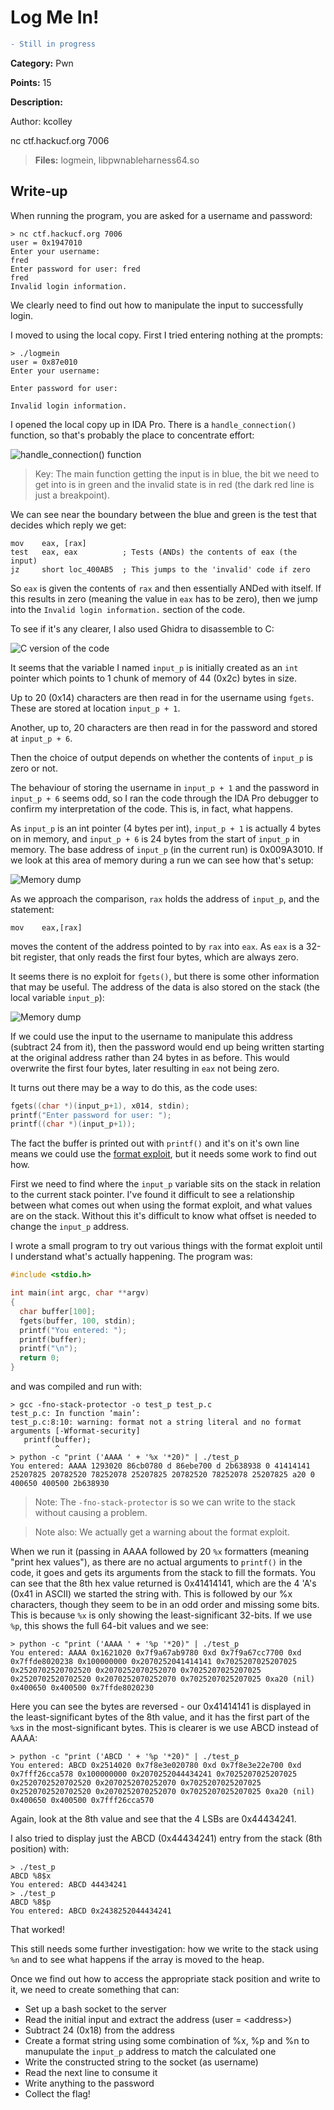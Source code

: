 # Log Me In!
```diff
- Still in progress
```

**Category:** Pwn

**Points:** 15

**Description:**

Author: kcolley

nc ctf.hackucf.org 7006

> **Files:** logmein, libpwnableharness64.so

## Write-up
When running the program, you are asked for a username and password:
```
> nc ctf.hackucf.org 7006
user = 0x1947010
Enter your username:
fred
Enter password for user: fred
fred
Invalid login information.
```

We clearly need to find out how to manipulate the input to successfully login.

I moved to using the local copy. First I tried entering nothing at the prompts:
```
> ./logmein
user = 0x87e010
Enter your username:

Enter password for user: 

Invalid login information.
```

I opened the local copy up in IDA Pro. There is a `handle_connection()` function, so that's probably the place to concentrate effort:

![handle_connection() function](handle_connection1.png)

> Key: The main function getting the input is in blue, the bit we need to get into is in green and the invalid state is in red (the dark red line is just a breakpoint).

We can see near the boundary between the blue and green is the test that decides which reply we get:
```assembly
mov    eax, [rax]
test   eax, eax          ; Tests (ANDs) the contents of eax (the input)
jz     short loc_400AB5  ; This jumps to the 'invalid' code if zero
```

So `eax` is given the contents of `rax` and then essentially ANDed with itself. If this results in zero (meaning the value in `eax` has to be zero), then we jump into the `Invalid login information.` section of the code.

To see if it's any clearer, I also used Ghidra to disassemble to C:

![C version of the code](disassemble1.png)

It seems that the variable I named `input_p` is initially created as an `int` pointer which points to 1 chunk of memory of 44 (0x2c) bytes in size.

Up to 20 (0x14) characters are then read in for the username using `fgets`. These are stored at location `input_p + 1`.

Another, up to, 20 characters are then read in for the password and stored at `input_p + 6`.

Then the choice of output depends on whether the contents of `input_p` is zero or not.

The behaviour of storing the username in `input_p + 1` and the password in `input_p + 6` seems odd, so I ran the code through the IDA Pro debugger to confirm my interpretation of the code. This is, in fact, what happens. 

As `input_p` is an int pointer (4 bytes per int), `input_p + 1` is actually 4 bytes on in memory, and `input_p + 6` is 24 bytes from the start of `input_p` in memory. The base address of `input_p` (in the current run) is 0x009A3010. If we look at this area of memory during a run we can see how that's setup:

![Memory dump](memory1.png)

As we approach the comparison, `rax` holds the address of `input_p`, and the statement:
```assembly
mov    eax,[rax]
```
moves the content of the address pointed to by `rax` into `eax`. As `eax` is a 32-bit register, that only reads the first four bytes, which are always zero.

It seems there is no exploit for `fgets()`, but there is some other information that may be useful. The address of the data is also stored on the stack (the local variable `input_p`):

![Memory dump](memory2.png)

If we could use the input to the username to manipulate this address (subtract 24 from it), then the password would end up being written starting at the original address rather than 24 bytes in as before. This would overwrite the first four bytes, later resulting in `eax` not being zero.

It turns out there may be a way to do this, as the code uses:
```c
fgets((char *)(input_p+1), x014, stdin);
printf("Enter password for user: ");
printf((char *)(input_p+1));
``` 

The fact the buffer is printed out with `printf()` and it's on it's own line means we could use the [format exploit](http://codearcana.com/posts/2013/05/02/introduction-to-format-string-exploits.html), but it needs some work to find out how.

First we need to find where the `input_p` variable sits on the stack in relation to the current stack pointer. I've found it difficult to see a relationship between what comes out when using the format exploit, and what values are on the stack. Without this it's difficult to know what offset is needed to change the `input_p` address.

I wrote a small program to try out various things with the format exploit until I understand what's actually happening. The program was:
```c
#include <stdio.h>

int main(int argc, char **argv)
{
  char buffer[100];
  fgets(buffer, 100, stdin);
  printf("You entered: ");
  printf(buffer);
  printf("\n");
  return 0;
}
```
and was compiled and run with:
```
> gcc -fno-stack-protector -o test_p test_p.c
test_p.c: In function ‘main’:
test_p.c:8:10: warning: format not a string literal and no format arguments [-Wformat-security]
   printf(buffer);
          ^
> python -c "print ('AAAA ' + '%x '*20)" | ./test_p 
You entered: AAAA 1293020 86cb0780 d 86ebe700 d 2b638938 0 41414141 25207825 20782520 78252078 25207825 20782520 78252078 25207825 a20 0 400650 400500 2b638930 
```
> Note: The `-fno-stack-protector` is so we can write to the stack without causing a problem. 

> Note also: We actually get a warning about the format exploit.

When we run it (passing in AAAA followed by 20 `%x` formatters (meaning "print hex values"), as there are no actual arguments to `printf()` in the code, it goes and gets its arguments from the stack to fill the formats. You can see that the 8th hex value returned is 0x41414141, which are the 4 'A's (0x41 in ASCII) we started the string with. This is followed by our %x characters, though they seem to be in an odd order and missing some bits. This is because `%x` is only showing the least-significant 32-bits. If we use `%p`, this shows the full 64-bit values and we see:
```
> python -c "print ('AAAA ' + '%p '*20)" | ./test_p 
You entered: AAAA 0x1621020 0x7f9a67ab9780 0xd 0x7f9a67cc7700 0xd 0x7ffde8020238 0x100000000 0x2070252041414141 0x7025207025207025 0x2520702520702520 0x2070252070252070 0x7025207025207025 0x2520702520702520 0x2070252070252070 0x7025207025207025 0xa20 (nil) 0x400650 0x400500 0x7ffde8020230
```
Here you can see the bytes are reversed - our 0x41414141 is displayed in the least-significant bytes of the 8th value, and it has the first part of the `%x`s in the most-significant bytes. This is clearer is we use ABCD instead of AAAA:
```
> python -c "print ('ABCD ' + '%p '*20)" | ./test_p 
You entered: ABCD 0x2514020 0x7f8e3e020780 0xd 0x7f8e3e22e700 0xd 0x7fff26cca578 0x100000000 0x2070252044434241 0x7025207025207025 0x2520702520702520 0x2070252070252070 0x7025207025207025 0x2520702520702520 0x2070252070252070 0x7025207025207025 0xa20 (nil) 0x400650 0x400500 0x7fff26cca570
```
Again, look at the 8th value and see that the 4 LSBs are 0x44434241.

I also tried to display just the ABCD (0x44434241) entry from the stack (8th position) with:
```
> ./test_p
ABCD %8$x
You entered: ABCD 44434241
> ./test_p
ABCD %8$p
You entered: ABCD 0x2438252044434241
```
That worked!

This still needs some further investigation: how we write to the stack using `%n` and to see what happens if the array is moved to the heap.

Once we find out how to access the appropriate stack position and write to it, we need to create something that can:
* Set up a bash socket to the server
* Read the initial input and extract the address (user = &lt;address&gt;)
* Subtract 24 (0x18) from the address
* Create a format string using some combination of %x, %p and %n to manupulate the `input_p` address to match the calculated one
* Write the constructed string to the socket (as username)
* Read the next line to consume it
* Write anything to the password
* Collect the flag!








